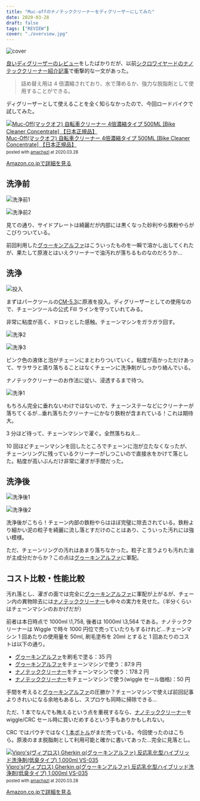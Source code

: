 ```yaml
---
title: "Muc-offのナノテッククリーナーをディグリーザーにしてみた"
date: 2020-03-28
draft: false
tags: ["REVIEW"]
cover: "./overview.jpg"
---
```


![cover](./overview.jpg)

[良いディグリーザーのレビュー](/post/2020/03/ghakinalpha/)をしたばかりだが、以前[シクロワイヤードのナノテッククリーナー紹介記事](https://www.cyclowired.jp/news/node/317325)で衝撃的な一文があった。

> 詰め替え用は 4 倍濃縮されており、水で薄めるか、強力な脱脂剤として使用することができる。

ディグリーザーとして使えることを全く知らなかったので、今回ロードバイクで試してみた。

<div class="amachazl-box" style="margin-bottom:0px;"><div class="amachazl-image" style="float:left;margin:0px 12px 1px 0px;"><a href="https://www.amazon.co.jp/exec/obidos/ASIN/B07T22FKHB/gensobunya-22/" name="amachazllink" target="_blank"><img src="https://m.media-amazon.com/images/I/51Ty9Dhwn2L._SL160_.jpg" alt="Muc-Off(マックオフ) 自転車クリーナー 4倍濃縮タイプ 500ML [Bike Cleaner Concentrate] 【日本正規品】" style="border: none;" /></a></div><div class="amachazl-info" style="line-height:120%; margin-bottom: 10px"><div class="amachazl-name" style="margin-bottom:10px;line-height:120%"><a href="https://www.amazon.co.jp/exec/obidos/ASIN/B07T22FKHB/gensobunya-22/" name="amachazllink" target="_blank">Muc-Off(マックオフ) 自転車クリーナー 4倍濃縮タイプ 500ML [Bike Cleaner Concentrate] 【日本正規品】</a><div class="amachazl-powered-date" style="font-size:80%;margin-top:5px;line-height:120%">posted with <a href="https://amachazl.com/browse/B07T22FKHB/gensobunya-22" title="Muc-Off(マックオフ) 自転車クリーナー 4倍濃縮タイプ 500ML [Bike Cleaner Concentrate] 【日本正規品】 - 甘茶蔓 (amachazl)" target="_blank">amachazl</a> at 2020.03.28</div></div><div class="amachazl-sub-info" style="float: left;"><div class="amachazl-link" style="margin-top: 5px"><a href="https://www.amazon.co.jp/exec/obidos/ASIN/B07T22FKHB/gensobunya-22/" name="amachazllink" target="_blank">Amazon.co.jpで詳細を見る</a></div></div></div><div class="amachazl-footer" style="clear: left"></div></div>

## 洗浄前

![洗浄前1](./dirty1.jpg)

![洗浄前2](./dirty2.jpg)

見ての通り、サイドプレートは綺麗だが内部には黒くなった砂利やら鉄粉やらがこびりついている。

前回利用した[グゥーキンアルファ](https://amzn.to/2QSgPOK)はこういったものを一瞬で溶かし出してくれたが、果たして原液とはいえクリーナーで油汚れが落ちるものなのだろうか…

## 洗浄

![投入](./filling.jpg)

まずはパークツールの[CM-5.3](https://amzn.to/2yfivLK)に原液を投入。ディグリーザーとしての使用なので、チェーンツールの公式 Fill ラインを守っていれてみる。

非常に粘度が高く、ドロッとした感触。チェーンマシンをガラガラ回す。

![洗浄2](./cleaning2.jpg)

![洗浄3](./cleaning3.jpg)

ピンク色の液体と泡がチェーンにまとわりついていく。粘度が高かっただけあって、サラサラと滴り落ちることはなくチェーンに洗浄剤がしっかり絡んでいる。

ナノテッククリーナーのお作法に従い、浸透するまで待つ。

![洗浄1](./cleaning1.jpg)

もちろん完全に垂れないわけではないので、チェーンステーなどにクリーナーが落ちてくるが…垂れ落ちたクリーナーにかなり鉄粉が含まれている！これは期待大。

3 分ほど待って、チェーンマシンで濯ぐ。全然落ちねえ…

10 回ほどチェーンマシンを回したところでチェーンに泡が立たなくなったが、チェーンリングに残っているクリーナーがしつこいので直接水をかけて落とした。粘度が高いぶんだけ非常に濯ぎが手間だった。

## 洗浄後

![洗浄後1](./cleaned1.jpg)

![洗浄後2](./cleaned2.jpg)

洗浄後がこちら！チェーン内部の鉄粉やらはほぼ完璧に除去されている。鉄粉より細かい泥の粒子を綺麗に流し落とすだけのことはあり、こういった汚れには強い模様。

ただ、チェーンリングの汚れはあまり落ちなかった。粒子と言うよりも汚れた油が主成分だからか？この点は[グゥーキンアルファ](https://amzn.to/2QSgPOK)に軍配。

## コスト比較・性能比較

汚れ落とし、濯ぎの面では完全に[グゥーキンアルファ](https://amzn.to/2QSgPOK)に軍配が上がるが、チェーン内の異物除去には[ナノテッククリーナー](https://amzn.to/2WQ5N04)も中々の実力を見せた。（半分くらいはチェーンマシンのおかげだが）

前者は本日時点で 1000ml \1,758, 後者は 1000ml \3,564 である。ナノテッククリーナーは Wiggle で時々 1000 円位で売っていたりもするけれど…チェーンマシン 1 回あたりの使用量を 50ml, 刷毛塗布を 20ml とすると 1 回あたりのコストは以下の通り。

- [グゥーキンアルファ](https://amzn.to/2QSgPOK)を刷毛で塗る：35 円
- [グゥーキンアルファ](https://amzn.to/2QSgPOK)をチェーンマシンで使う：87.9 円
- [ナノテッククリーナー](https://amzn.to/2WQ5N04)をチェーンマシンで使う：178.2 円
- [ナノテッククリーナー](https://amzn.to/2WQ5N04)をチェーンマシンで使う(wiggle セール価格)：50 円

手間を考えると[グゥーキンアルファ](https://amzn.to/2QSgPOK)の圧勝か？チェーンマシンで使えば前回記事よりきれいになる余地もあるし、スプロケも同時に掃除できる…

ただ、1 本でなんでも賄えるという点を重視するなら、[ナノテッククリーナー](https://amzn.to/2WQ5N04)を wiggle/CRC セール時に買いだめするという手もありかもしれない。

CRC ではパウチではなく[1 本ボトル](https://www.chainreactioncycles.com/jp/ja/muc-off-%E6%BF%83%E7%B8%AE%E3%83%90%E3%82%A4%E3%82%AF%E3%82%AF%E3%83%AA%E3%83%BC%E3%83%8A%E3%83%BC-1l-/rp-prod106331)がまだ売っている。今回使ったのはこちら。原液のまま脱脂剤として利用可能と確かに書いてあった…完全に見落とし。

<div class="amachazl-box" style="margin-bottom:0px;"><div class="amachazl-image" style="float:left;margin:0px 12px 1px 0px;"><a href="https://www.amazon.co.jp/exec/obidos/ASIN/B01LN1TYKQ/gensobunya-22/" name="amachazllink" target="_blank"><img src="https://m.media-amazon.com/images/I/41Th9kToV6L._SL160_.jpg" alt="Vipro&#39;s(ヴィプロス) Gherkin α(グゥーキンアルファ) 反応乳化型ハイブリッド洗浄剤(低臭タイプ) 1,000ml VS-035" style="border: none;" /></a></div><div class="amachazl-info" style="line-height:120%; margin-bottom: 10px"><div class="amachazl-name" style="margin-bottom:10px;line-height:120%"><a href="https://www.amazon.co.jp/exec/obidos/ASIN/B01LN1TYKQ/gensobunya-22/" name="amachazllink" target="_blank">Vipro&#39;s(ヴィプロス) Gherkin α(グゥーキンアルファ) 反応乳化型ハイブリッド洗浄剤(低臭タイプ) 1,000ml VS-035</a><div class="amachazl-powered-date" style="font-size:80%;margin-top:5px;line-height:120%">posted with <a href="https://amachazl.com/browse/B01LN1TYKQ/gensobunya-22" title="Vipro&#39;s(ヴィプロス) Gherkin α(グゥーキンアルファ) 反応乳化型ハイブリッド洗浄剤(低臭タイプ) 1,000ml VS-035 - 甘茶蔓 (amachazl)" target="_blank">amachazl</a> at 2020.03.28</div></div><div class="amachazl-sub-info" style="float: left;"><div class="amachazl-link" style="margin-top: 5px"><a href="https://www.amazon.co.jp/exec/obidos/ASIN/B01LN1TYKQ/gensobunya-22/" name="amachazllink" target="_blank">Amazon.co.jpで詳細を見る</a></div></div></div><div class="amachazl-footer" style="clear: left"></div></div>
